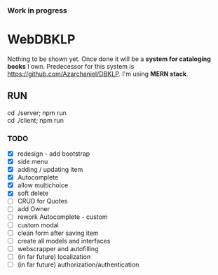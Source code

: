 
### Work in progress
# WebDBKLP

Nothing to be shown yet. 
Once done it will be a **system for cataloging books** I own. Predecessor for this system is https://github.com/Azarchaniel/DBKLP.
I'm using **MERN stack**.

## RUN
cd ./server; npm run  
cd ./client; npm run

### TODO
- [X] redesign - add bootstrap
- [X] side menu
- [X] adding / updating item
- [X] Autocomplete
- [X] allow multichoice
- [X] soft delete
- [ ] CRUD for Quotes
- [ ] add Owner
- [ ] rework Autocomplete - custom
- [ ] custom modal
- [ ] clean form after saving item
- [ ] create all models and interfaces
- [ ] webscrapper and autofilling
- [ ] (in far future) localization
- [ ] (in far future) authorization/authentication